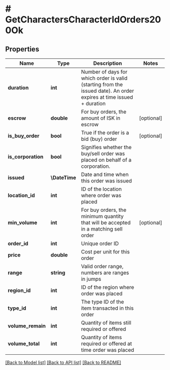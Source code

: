 # # GetCharactersCharacterIdOrders200Ok

## Properties

Name | Type | Description | Notes
------------ | ------------- | ------------- | -------------
**duration** | **int** | Number of days for which order is valid (starting from the issued date). An order expires at time issued + duration |
**escrow** | **double** | For buy orders, the amount of ISK in escrow | [optional]
**is_buy_order** | **bool** | True if the order is a bid (buy) order | [optional]
**is_corporation** | **bool** | Signifies whether the buy/sell order was placed on behalf of a corporation. |
**issued** | **\DateTime** | Date and time when this order was issued |
**location_id** | **int** | ID of the location where order was placed |
**min_volume** | **int** | For buy orders, the minimum quantity that will be accepted in a matching sell order | [optional]
**order_id** | **int** | Unique order ID |
**price** | **double** | Cost per unit for this order |
**range** | **string** | Valid order range, numbers are ranges in jumps |
**region_id** | **int** | ID of the region where order was placed |
**type_id** | **int** | The type ID of the item transacted in this order |
**volume_remain** | **int** | Quantity of items still required or offered |
**volume_total** | **int** | Quantity of items required or offered at time order was placed |

[[Back to Model list]](../../README.md#models) [[Back to API list]](../../README.md#endpoints) [[Back to README]](../../README.md)
